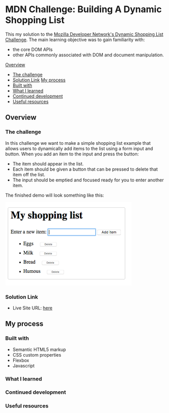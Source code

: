 # MDN Challenge: Building A Dynamic Shopping List

This my solution to the [Mozilla Developer Network's Dynamic Shopping List Challenge](https://developer.mozilla.org/en-US/docs/Learn/JavaScript/Client-side_web_APIs/Manipulating_documents#active_learning_a_dynamic_shopping_list). The main learning objective was to gain familiarity with:

  - the core DOM APIs 
  - other APIs commonly associated with DOM and document manipulation.  


[Overview](#overview)
- [The challenge](#the-challenge)
- [Solution Link](#solution-link)
[My process](#my-process)
- [Built with](#built-with)
- [What I learned](#what-i-learned)
- [Continued development](#continued-development)
- [Useful resources](#useful-resources)

## Overview

### The challenge

In this challenge we want to make a simple shopping list example that allows users to dynamically add items to the list using a form input and button. When you add an item to the input and press the button:

-    The item should appear in the list.
-    Each item should be given a button that can be pressed to delete that item off the list.
-    The input should be emptied and focused ready for you to enter another item.

The finished demo will look something like this:

![](./example-screenshot.png)

### Solution Link

- Live Site URL: [here](https://bytesandroses.github.io/shopping-list/)

## My process

### Built with

- Semantic HTML5 markup
- CSS custom properties
- Flexbox
- Javascript

### What I learned

### Continued development

### Useful resources